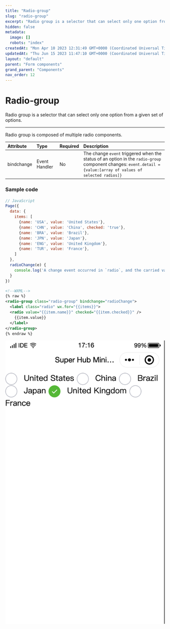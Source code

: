```yaml
---
title: "Radio-group"
slug: "radio-group"
excerpt: "Radio group is a selector that can select only one option from a given set of options."
hidden: false
metadata: 
  image: []
  robots: "index"
createdAt: "Mon Apr 10 2023 12:31:49 GMT+0000 (Coordinated Universal Time)"
updatedAt: "Thu Jun 15 2023 11:47:10 GMT+0000 (Coordinated Universal Time)"
layout: "default"
parent: "Form components"
grand_parent: "Components"
nav_order: 12
---
```

# Radio-group 
Radio group is a selector that can select only one option from a given set of options.
*** 
Radio group is composed of multiple radio components.

| Attribute  | Type          | Required | Description                                                                                                                                                     |
| :--------- | :------------ | :------- | :-------------------------------------------------------------------------------------------------------------------------------------------------------------- |
| bindchange | Event Handler | No       | The change `event` triggered when the status of an option in the `radio-group` component changes: `event.detail = {value:[array of values of selected radios]}` |

### Sample code

```javascript
// JavaScript
Page({
  data: {
    items: [
      {name: 'USA', value: 'United States'},
      {name: 'CHN', value: 'China', checked: 'true'},
      {name: 'BRA', value: 'Brazil'},
      {name: 'JPN', value: 'Japan'},
      {name: 'ENG', value: 'United Kingdom'},
      {name: 'TUR', value: 'France'},
    ]
  },
  radioChange(e) {
  	console.log('A change event occurred in `radio`, and the carried value is ', e.detail.value)
  }
})

```
```xml
<!--WXML-->
{% raw %}
<radio-group class="radio-group" bindchange="radioChange">
  <label class="radio" wx.for="{{items}}">
  <radio value="{{item.name}}" checked="{{item.checked}}" />
  	{{item.value}}
  </label>
</radio-group>
{% endraw %}
```

![](../../assets/images/164e159-Screenshot_2023-06-15_at_5.16.50_PM.png)
